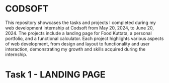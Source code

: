 # CODSOFT

This repository showcases the tasks and projects I completed during my web development internship at Codsoft from May 20, 2024, to June 20, 2024. The projects include a landing page for Food Kuttata, a personal portfolio, and a functional calculator. Each project highlights various aspects of web development, from design and layout to functionality and user interaction, demonstrating my growth and skills acquired during the internship.

# Task 1 - LANDING PAGE

